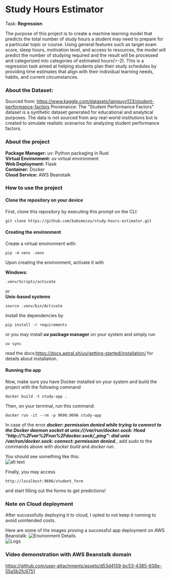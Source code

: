 # Study Hours Estimator
Task: **Regression**

The purpose of this project is to create a machine learning model that predicts the total number of study hours a student may need to prepare for a particular topic or course. Using general features such as target exam score, sleep hours, motivation level, and access to resources, the model will predict the number of studying required and the result will be processed and categorized into categories of estimated hours(+-2). This is a regression task aimed at helping students plan their study schedules by providing time estimates that align with their individual learning needs, habits, and current circumstances.

### About the Dataset:

Sourced from: https://www.kaggle.com/datasets/lainguyn123/student-performance-factors
Provenance: The "Student Performance Factors" dataset is a synthetic dataset generated for educational and analytical purposes. The data is not sourced from any real-world institutions but is created to simulate realistic scenarios for analyzing student performance factors.

### About the project

**Package Manager:** uv: Python packaging in Rust\
**Virtual Environment:** uv virtual environment\
**Web Deployment:** Flask\
**Container:** Docker\
**Cloud Service:** AWS Beanstalk

### How to use the project

#### Clone the repository on your device
First, clone this repository by executing this prompt on the CLI:
```
git clone https://github.com/kabsmeiou/study-hours-estimator.git
```

#### Creating the environment
Create a virtual environment with:
```
pip -m venv .venv
```

Upon creating the environment, activate it with

**Windows:**
```
.venv/Scripts/activate
```
or\
**Unix-based systems**
```
source .venv/bin/Activate
```

Install the dependencies by
```
pip install -r requirements
```

or you may install **uv package manager** on your system and simply run
```
uv sync
```
read the docs:https://docs.astral.sh/uv/getting-started/installation/ for details about installation.

#### Running the app
Now, make sure you have Docker installed on your system and build the project with the following command
```
docker build -t study-app .
```

Then, on your terminal, run this command:
```
docker run -it --rm -p 9696:9696 study-app
```
In case of the error ***docker: permission denied while trying to connect to the Docker daemon socket at unix:///var/run/docker.sock: Head "http://%2Fvar%2Frun%2Fdocker.sock/_ping": dial unix /var/run/docker.sock: connect: permission denied.***, add *sudo* to the commands above with *docker build* and *docker run*.

You should see something like this:\
![alt text](https://i.imgur.com/EbwbfFa.png)

Finally, you may access 
```
http://localhost:9696/student_form
```
and start filling out the forms to get predictions!


### Note on Cloud deployment

After successfully deploying it to cloud, I opted to not keep it running to avoid unintended costs.

Here are some of the images proving a successful app deployment on AWS Beanstalk:
![Environment Details](https://i.imgur.com/CfruF1s.png)\
![Logs](https://i.imgur.com/epne76z.png)

### Video demonstration with AWS Beanstalk domain
https://github.com/user-attachments/assets/d53d4159-bc53-4385-838e-55a5b2fc6751

